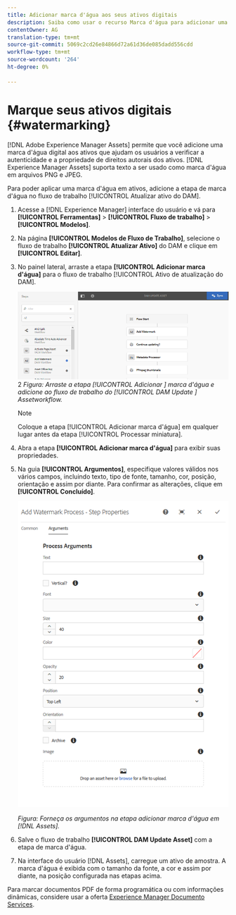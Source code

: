```yaml
---
title: Adicionar marca d'água aos seus ativos digitais
description: Saiba como usar o recurso Marca d'água para adicionar uma marca d'água digital aos ativos.
contentOwner: AG
translation-type: tm+mt
source-git-commit: 5069c2cd26e84866d72a61d36de085dadd556cdd
workflow-type: tm+mt
source-wordcount: '264'
ht-degree: 0%

---
```



# Marque seus ativos digitais {#watermarking}

[!DNL Adobe Experience Manager Assets] permite que você adicione uma marca d&#39;água digital aos ativos que ajudam os usuários a verificar a autenticidade e a propriedade de direitos autorais dos ativos. [!DNL Experience Manager Assets] suporta texto a ser usado como marca d&#39;água em arquivos PNG e JPEG.

Para poder aplicar uma marca d&#39;água em ativos, adicione a etapa de marca d&#39;água no fluxo de trabalho [!UICONTROL Atualizar ativo do DAM].

1. Acesse a [!DNL Experience Manager] interface do usuário e vá para **[!UICONTROL Ferramentas]** > **[!UICONTROL Fluxo de trabalho]** > **[!UICONTROL Modelos]**.
1. Na página **[!UICONTROL Modelos de Fluxo de Trabalho]**, selecione o fluxo de trabalho **[!UICONTROL Atualizar Ativo]** do DAM e clique em **[!UICONTROL Editar]**.

1. No painel lateral, arraste a etapa **[!UICONTROL Adicionar marca d&#39;água]** para o fluxo de trabalho [!UICONTROL Ativo de atualização do DAM].

   ![Arraste a etapa  [!UICONTROL Adicionar ] marca d&#39;água e adicione-a ao  [!UICONTROL DAM Update ] Assetworkflow](assets/add_watermark_step_aem_assets.png)
2
   *Figura: Arraste a etapa  [!UICONTROL Adicionar ] marca d&#39;água e adicione ao fluxo de trabalho do  [!UICONTROL DAM Update ] Assetworkflow.*

   >[!NOTE]
   >
   >Coloque a etapa [!UICONTROL Adicionar marca d&#39;água] em qualquer lugar antes da etapa [!UICONTROL Processar miniatura].

1. Abra a etapa **[!UICONTROL Adicionar marca d&#39;água]** para exibir suas propriedades.
1. Na guia **[!UICONTROL Argumentos]**, especifique valores válidos nos vários campos, incluindo texto, tipo de fonte, tamanho, cor, posição, orientação e assim por diante. Para confirmar as alterações, clique em **[!UICONTROL Concluído]**.

   ![Forneça os argumentos na etapa adicionar marca d&#39;água em Ativos](assets/arguments_add_watermark_aem_assets.png)

   *Figura: Forneça os argumentos na etapa adicionar marca d&#39;água em  [!DNL Assets].*

1. Salve o fluxo de trabalho **[!UICONTROL DAM Update Asset]** com a etapa de marca d&#39;água.
1. Na interface do usuário [!DNL Assets], carregue um ativo de amostra. A marca d&#39;água é exibida com o tamanho da fonte, a cor e assim por diante, na posição configurada nas etapas acima.

Para marcar documentos PDF de forma programática ou com informações dinâmicas, considere usar a oferta [Experience Manager Documento Services](/help/forms/using/overview-aem-document-services.md).
